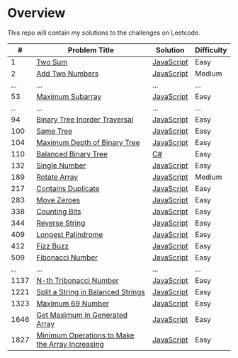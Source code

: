 # Overview

This repo will contain my solutions to the challenges on Leetcode.

| #    | Problem Title                                                                                                                     | Solution                                                                      | Difficulty |
| ---- | --------------------------------------------------------------------------------------------------------------------------------- | ----------------------------------------------------------------------------- | ---------- |
| 1    | [Two Sum](https://leetcode.com/problems/two-sum/)                                                                                 | [JavaScript](./javaScript/two-sum.js)                                         | Easy       |
| 2    | [Add Two Numbers](https://leetcode.com/problems/add-two-numbers/)                                                                 | [JavaScript](./javaScript/add-two-numbers.js)                                 | Medium     |
| ...  | ...                                                                                                                               | ...                                                                           | ...        |
| 53   | [Maximum Subarray](https://leetcode.com/problems/maximum-subarray/)                                                               | [JavaScript](./javaScript/maximum-subarray.js)                                | Easy       |
| ...  | ...                                                                                                                               | ...                                                                           | ...        |
| 94   | [Binary Tree Inorder Traversal](https://leetcode.com/problems/binary-tree-inorder-traversal/)                                     | [JavaScript](./javaScript/binary-tree-inorder-traversal.js)                   | Easy       |
| 100  | [Same Tree](https://leetcode.com/problems/same-tree/)                                                                             | [JavaScript](./javaScript/same-tree.js)                                       | Easy       |
| 104  | [Maximum Depth of Binary Tree](https://leetcode.com/problems/maximum-depth-of-binary-tree/)                                       | [JavaScript](./javaScript/maximum-depth-of-binary-tree.js)                    | Easy       |
| 110  | [Balanced Binary Tree](https://leetcode.com/problems/balanced-binary-tree/)                                                       | [C#](./csharp/balanced-binary-tree.cs)                                        | Easy       |
| 132  | [Single Number](https://leetcode.com/problems/single-number/)                                                                     | [JavaScript](./javaScript/single-number.js)                                   | Easy       |
| 189  | [Rotate Array](https://leetcode.com/problems/rotate-array/)                                                                       | [JavaScript](./javaScript/rotate-array.js)                                    | Medium     |
| 217  | [Contains Duplicate](https://leetcode.com/problems/contains-duplicate/)                                                           | [JavaScript](./javaScript/contains-duplicate.js)                              | Easy       |
| 283  | [Move Zeroes](https://leetcode.com/problems/move-zeroes/)                                                                         | [JavaScript](./javaScript/move-zeroes.js)                                     | Easy       |
| 338  | [Counting Bits](https://leetcode.com/problems/counting-bits/)                                                                     | [JavaScript](./javaScript/counting-bits.js)                                   | Easy       |
| 344  | [Reverse String](https://leetcode.com/problems/reverse-string/)                                                                   | [JavaScript](./javaScript/reverse-string.js)                                  | Easy       |
| 409  | [Longest Palindrome](https://leetcode.com/problems/longest-palindrome/)                                                           | [JavaScript](./javaScript/longest-palindrome.js)                              | Easy       |
| 412  | [Fizz Buzz](https://leetcode.com/problems/fizz-buzz/)                                                                             | [JavaScript](./javaScript/fizz-buzz.js)                                       | Easy       |
| 509  | [Fibonacci Number](https://leetcode.com/problems/fibonacci-number/)                                                               | [JavaScript](./javaScript/fibonacci-number.js)                                | Easy       |
| ...  | ...                                                                                                                               | ...                                                                           | ...        |
| 1137 | [N-th Tribonacci Number](https://leetcode.com/problems/n-th-tribonacci-number/)                                                   | [JavaScript](./javaScript/n-th-tribonacci-number.js)                          | Easy       |
| 1221 | [Split a String in Balanced Strings](https://leetcode.com/problems/split-a-string-in-balanced-strings/)                           | [JavaScript](./javaScript/split-a-string-in-balanced-strings.js)              | Easy       |
| 1323 | [Maximum 69 Number](https://leetcode.com/problems/maximum-69-number/)                                                             | [JavaScript](./javaScript/maximum-69-number.js)                               | Easy       |
| 1646 | [Get Maximum in Generated Array](https://leetcode.com/problems/get-maximum-in-generated-array/)                                   | [JavaScript](./javaScript/get-maximum-in-generated-array.js)                  | Easy       |
| 1827 | [Minimum Operations to Make the Array Increasing](https://leetcode.com/problems/minimum-operations-to-make-the-array-increasing/) | [JavaScript](./javaScript/minimum-operations-to-make-the-array-increasing.js) | Easy       |
